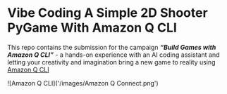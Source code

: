 # Vibe Coding A Simple 2D Shooter PyGame With Amazon Q CLI

This repo contains the submission for the campaign ***“Build Games with Amazon Q CLI”*** - a hands-on experience with an AI coding assistant and letting your creativity and imagination bring a new game to reality using [Amazon Q CLI](https://aws.amazon.com/blogs/devops/introducing-the-enhanced-command-line-interface-in-amazon-q-developer/)

 ![Amazon Q CLI]('/images/Amazon Q Connect.png')
